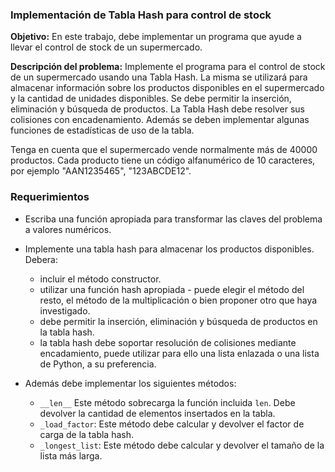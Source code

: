 ### Implementación de Tabla Hash para control de stock

**Objetivo:** En este trabajo, debe implementar un programa que ayude a llevar el control de stock de un supermercado.

**Descripción del problema:** Implemente el programa para el control de stock de un supermercado usando una Tabla Hash. La misma se utilizará para almacenar información sobre los productos disponibles en el supermercado y la cantidad de unidades disponibles. Se debe permitir la inserción, eliminación y búsqueda de productos. La Tabla Hash debe resolver sus colisiones con encadenamiento. Además se deben implementar algunas funciones de estadísticas de uso de la tabla.

Tenga en cuenta que el supermercado vende normalmente más de $40000$ productos. Cada producto tiene un código alfanumérico de $10$ caracteres, por ejemplo "AAN1235465", "123ABCDE12".

### Requerimientos
- Escriba una función apropiada para transformar las claves del problema a valores numéricos.
- Implemente una tabla hash para almacenar los productos disponibles. Debera:

  - incluir el método constructor.
  - utilizar una función hash apropiada - puede elegir el método del resto, el método de la multiplicación o bien proponer otro que haya investigado.
  - debe permitir la inserción, eliminación y búsqueda de productos en la tabla hash.
  - la tabla hash debe soportar resolución de colisiones mediante encadamiento, puede utilizar para ello una lista enlazada o una lista de Python, a su preferencia.
  
- Además debe implementar los siguientes métodos:

  - `__len__` Este método sobrecarga la función incluida `len`. Debe devolver la cantidad de elementos insertados en la tabla.
  - `_load_factor`: Este método debe calcular y devolver el factor de carga de la tabla hash.
  - `_longest_list`: Este método debe calcular y devolver el tamaño de la lista más larga.

